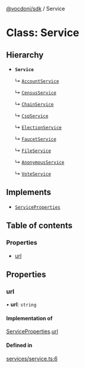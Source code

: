 [@vocdoni/sdk](/sdk) / Service

# Class: Service

## Hierarchy

- **`Service`**

  ↳ [`AccountService`](AccountService)

  ↳ [`CensusService`](CensusService)

  ↳ [`ChainService`](ChainService)

  ↳ [`CspService`](CspService)

  ↳ [`ElectionService`](ElectionService)

  ↳ [`FaucetService`](FaucetService)

  ↳ [`FileService`](FileService)

  ↳ [`AnonymousService`](AnonymousService)

  ↳ [`VoteService`](VoteService)

## Implements

- [`ServiceProperties`](../interfaces/ServiceProperties)

## Table of contents

### Properties

- [url](Service#url)

## Properties

### url

• **url**: `string`

#### Implementation of

[ServiceProperties](../interfaces/ServiceProperties.md).[url](../interfaces/ServiceProperties#url)

#### Defined in

[services/service.ts:6](https://github.com/vocdoni/vocdoni-sdk/blob/ee6390524b82e6ef535da03c0e3bb826e450e622/src/services/service.ts#L6)
